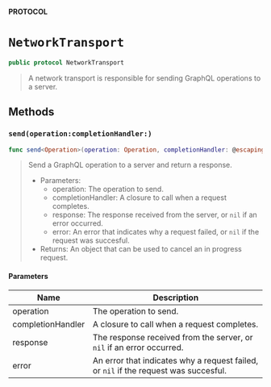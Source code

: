 **PROTOCOL**

# `NetworkTransport`

```swift
public protocol NetworkTransport
```

> A network transport is responsible for sending GraphQL operations to a server.

## Methods
### `send(operation:completionHandler:)`

```swift
func send<Operation>(operation: Operation, completionHandler: @escaping (_ response: GraphQLResponse<Operation>?, _ error: Error?) -> Void) -> Cancellable
```

> Send a GraphQL operation to a server and return a response.
>
> - Parameters:
>   - operation: The operation to send.
>   - completionHandler: A closure to call when a request completes.
>   - response: The response received from the server, or `nil` if an error occurred.
>   - error: An error that indicates why a request failed, or `nil` if the request was succesful.
> - Returns: An object that can be used to cancel an in progress request.

#### Parameters

| Name | Description |
| ---- | ----------- |
| operation | The operation to send. |
| completionHandler | A closure to call when a request completes. |
| response | The response received from the server, or `nil` if an error occurred. |
| error | An error that indicates why a request failed, or `nil` if the request was succesful. |